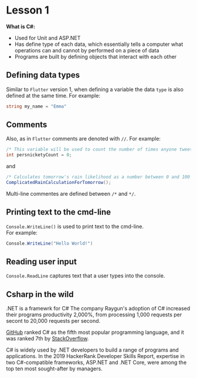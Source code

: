 # Lesson 1

**What is C#:**
- Used for Unit and ASP.NET
- Has define type of each data, which essentially tells a computer what operations can and cannot by performed on a piece of data
- Programs are built by defining objects that interact with each other

## Defining data types

Similar to `Flutter` version 1, when defining a variable the data `type` is also defined at the same time. For example:  
```csharp
string my_name = "Emma"
```

## Comments

Also, as in `Flutter` comments are denoted with `//`. For example:
```csharp
/* This variable will be used to count the number of times anyone tweets the word persnickety */
int persnicketyCount = 0;
```
and
```csharp
/* Calculates tomorrow's rain likelihood as a number between 0 and 100 */
ComplicatedRainCalculationForTomorrow();
```

Multi-line commentes are defined between `/*` and `*/`.

## Printing text to the cmd-line

`Console.WriteLine()` is used to print text to the cmd-line.  
For example:
```csharp
Console.WriteLine("Hello World!")
```

## Reading user input

`Console.ReadLine` captures text that a user types into the console.

## Csharp in the wild
.NET is a framewrk for C#
The company Raygun's adoption of C# increased their programs productivity 2,000%, from processing 1,000 requests per secont to 20,000 requests per second.

[GitHub](https://octoverse.github.com/) ranked C# as the fifth most popular programming language, and it was ranked 7th by [StackOverflow](https://insights.stackoverflow.com/survey/2019#most-popular-technologies).

C# is widely used by .NET developers to build a range of programs and applications. In the 2019 HackerRank Developer Skills Report, expertise in two C#-compatible frameworks, ASP.NET and .NET Core, were among the top ten most sought-after by managers.
